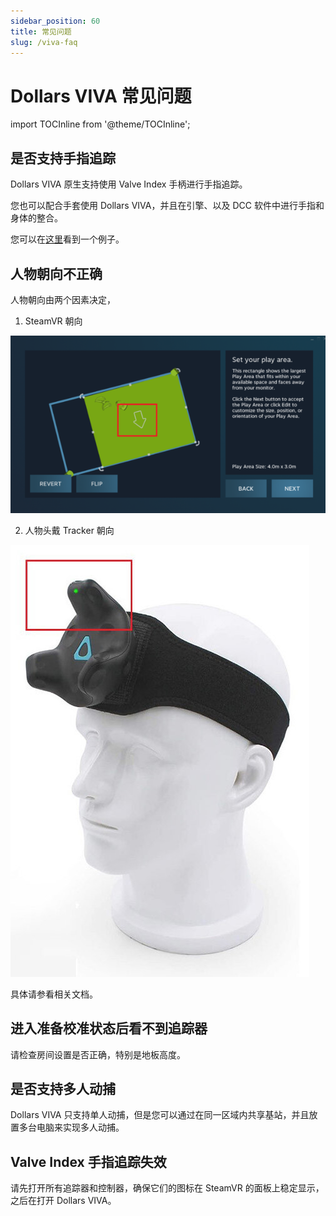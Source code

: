 ```yaml
---
sidebar_position: 60
title: 常见问题
slug: /viva-faq
---	
```


# Dollars VIVA 常见问题

import TOCInline from '@theme/TOCInline';

<TOCInline toc={toc} />

## 是否支持手指追踪

Dollars VIVA 原生支持使用 Valve Index 手柄进行手指追踪。

您也可以配合手套使用 Dollars VIVA，并且在引擎、以及 DCC 软件中进行手指和身体的整合。

您可以在[这里](/otherdevices)看到一个例子。

## 人物朝向不正确

人物朝向由两个因素决定，
1. SteamVR 朝向

![](../img/FnQ0l5F5DiMNNihvuOlQB_-wM7We.png#center)

2. 人物头戴 Tracker 朝向

![](../img/FgrS3TO83-n0tbFbzLjT7eFpNl0-.jpg#center)

具体请参看相关文档。

## 进入准备校准状态后看不到追踪器

请检查房间设置是否正确，特别是地板高度。

## 是否支持多人动捕

Dollars VIVA 只支持单人动捕，但是您可以通过在同一区域内共享基站，并且放置多台电脑来实现多人动捕。

## Valve Index 手指追踪失效

请先打开所有追踪器和控制器，确保它们的图标在 SteamVR 的面板上稳定显示，之后在打开 Dollars VIVA。


